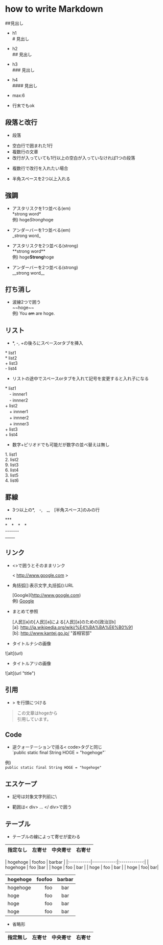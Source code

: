 # how to write Markdown

##見出し

* h1  
	\# 見出し
* h2  
	\## 見出し
* h3  
	\### 見出し
* h4  
	\#### 見出し

* max:6
* 行末でもok

## 段落と改行

* 段落
 - 空白行で囲まれた1行
 - 複数行の文章
 - 改行が入っていても1行以上の空白が入っていなければ1つの段落

* 複数行で改行を入れたい場合
 - 半角スペースを2つ以上入れる

## 強調

* アスタリスクを1つ並べる(em)  
 \*strong word\*  
 例) hoge*Strong*hoge

* アンダーバーを1つ並べる(em)  
 \_strong word\_

* アスタリスクを2つ並べる(strong)  
 \*\*strong word\*\*  
 例) hoge**Strong**hoge

* アンダーバーを2つ並べる(strong)  
 \_\_strong word\_\_

## 打ち消し

* 波線2つで囲う  
 \~~hoge~~  
 例) You ~~am~~ are hoge.

## リスト

* \*, \-, \+の後ろにスペースorタブを挿入  

 \* list1  
 \* list2  
 \+ list3  
 \- list4  
* リストの途中でスペースorタブを入れて記号を変更すると入れ子になる  

 \* list1  
 　\- innner1  
 　\- innner2  
 \+ list2  
 　\+ innner1  
 　\+ innner2  
 　\+ innner3  
 \+ list3  
 \+ list4  

* 数字+ピリオドでも可能だが数字の並べ替えは無し

 1\. list1  
 2\. list2  
 9\. list3  
 6\. list4  
 3\. list5  
 4\. list6  

## 罫線

* 3つ以上の*,　-,　_,　[半角スペース]のみの行

 \*\*\*    
 \*　\*　\*　\*  
 \-------  
 \_____  

## リンク

* <>で囲うとそのままリンク  
	
  < http://www.google.com \>

* 角括弧[]:表示文字,丸括弧():URL  

  \[Google](http://www.google.com)  
  例) [Google](http://www.google.com)

* まとめて参照  

	\[人民][a]の[人民][a]による[人民][a]のための[政治][b]  
	\[a]: http://ja.wikipedia.org/wiki/%E4%BA%BA%E6%B0%91  
	\[b]: http://www.kantei.go.jp/ "首相官邸"

* タイトルナシの画像  

 !\[alt](url)

* タイトルアリの画像  

 !\[alt](url "title")

## 引用

* \> を行頭につける
 > この文章はhogeから  
 > 引用しています。

## Code

* 逆クォーテーションで括る< code>タグと同じ  
 \`public static final String HOGE = "hogehoge"\`  

 例)  
 `public static final String HOGE = "hogehoge"`

## エスケープ

* 記号は対象文字列前に\  

* 範囲は< div> ... </ div>で囲う

## テーブル

* テーブルの線によって寄せが変わる  

 |指定なし|左寄せ|中央寄せ|右寄せ|  
 |--------|:-----|:------:|-----:|  

 <div>
 |  hogehoge  |   foofoo    |    barbar    |  
 |:-----------|------------:|:------------:|  
 | hogehoge   | foo         |bar           |  
 | hoge       |      foo    |    bar       |  
 | hoge       |  foo        |          bar |  
 |      hoge  |          foo|           bar|  
 </div>


 |  hogehoge  |   foofoo    |    barbar    |
 |:-----------|------------:|:------------:|
 | hogehoge   | foo         |bar           |
 | hoge       |      foo    |    bar       |
 | hoge       |  foo        |          bar |
 |      hoge  |          foo|           bar|

* 省略形
 
 指定無し|左寄せ|中央寄せ|右寄せ  
 -|:-|:-:|-:

